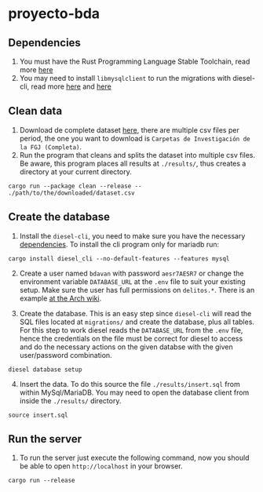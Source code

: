 # proyecto-bda 

## Dependencies

1. You must have the Rust Programming Language Stable Toolchain, read more [here](https://www.rust-lang.org/tools/install)
2. You may need to install `libmysqlclient` to run the migrations with diesel-cli, read more [here](https://diesel.rs/guides/getting-started#installing-diesel-cli) and [here](https://dev.mysql.com/doc/c-api/8.0/en/c-api-implementations.html)

## Clean data

1. Download de complete dataset [here](https://datos.cdmx.gob.mx/dataset/carpetas-de-investigacion-fgj-de-la-ciudad-de-mexico), there are multiple csv files per period, the one you want to download is `Carpetas de Investigación de la FGJ (Completa)`.
2. Run the program that cleans and splits the dataset into multiple csv files. Be aware, this program places all results at `./results/`, thus creates a directory at your current directory.

```
cargo run --package clean --release -- ./path/to/the/downloaded/dataset.csv    
```

## Create the database

1. Install the `diesel-cli`, you need to make sure you have the necessary [dependencies](https://diesel.rs/guides/getting-started#installing-diesel-cli). To install the cli program only for mariadb run:

```
cargo install diesel_cli --no-default-features --features mysql
```

2. Create a user named `bdavan` with password `aesr7AESR7` or change the environment variable `DATABASE_URL` at the `.env` file to suit your existing setup. Make sure the user has full permissions on `delitos.*`. There is an example [at the Arch wiki](https://wiki.archlinux.org/title/MariaDB#Add_user).

3. Create the database. This is an easy step since `diesel-cli` will read the SQL files located at `migrations/` and create the database, plus all tables. For this step to work diesel reads the `DATABASE_URL` from the `.env` file, hence the credentials on the file must be correct for diesel to access and do the necessary actions on the given databse with the given user/password combination.

```
diesel database setup
```

4. Insert the data. To do this source the file `./results/insert.sql` from within MySql/MariaDB. You may need to open the database client from inside the `./results/` directory.

```
source insert.sql
```  

## Run the server

1. To run the server just execute the following command, now you should be able to open `http://localhost` in your browser.

```
cargo run --release
```
  
